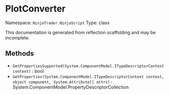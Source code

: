 # PlotConverter

Namespace: `NinjaTrader.NinjaScript`
Type: class

This documentation is generated from reflection scaffolding and may be incomplete.

## Methods
- `GetPropertiesSupported(System.ComponentModel.ITypeDescriptorContext context)` : bool
- `GetProperties(System.ComponentModel.ITypeDescriptorContext context, object component, System.Attribute[] attrs)` : System.ComponentModel.PropertyDescriptorCollection
